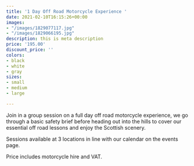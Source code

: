 ```yaml
---
title: '1 Day Off Road Motorcycle Experience '
date: 2021-02-10T16:15:26+00:00
images:
- "/images/1829077117.jpg"
- "/images/1829066195.jpg"
description: this is meta description
price: '195.00'
discount_price: ''
colors:
- black
- white
- gray
sizes:
- small
- medium
- large

---
```

Join in a group session on a full day off road motorcycle experience, we go through a basic safety brief before heading out into the hills to cover our essential off road lessons and enjoy the Scottish scenery.

Sessions available at 3 locations in line with our calendar on the events page.

Price includes motorcycle hire and VAT.